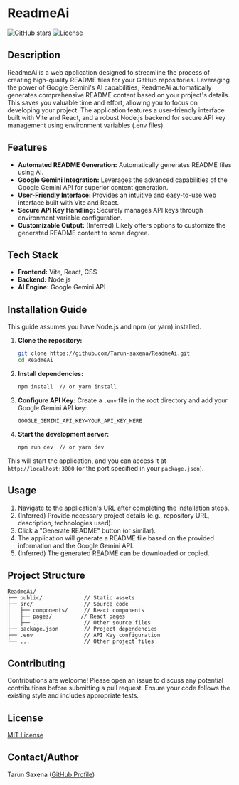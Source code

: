 # ReadmeAi

[![GitHub stars](https://img.shields.io/github/stars/Tarun-saxena/ReadmeAi?style=social)](https://github.com/Tarun-saxena/ReadmeAi)
[![License](https://img.shields.io/badge/License-MIT-blue.svg)](https://opensource.org/licenses/MIT)  <!-- Assuming MIT license; adjust if different -->


## Description

ReadmeAi is a web application designed to streamline the process of creating high-quality README files for your GitHub repositories.  Leveraging the power of Google Gemini's AI capabilities, ReadmeAi automatically generates comprehensive README content based on your project's details. This saves you valuable time and effort, allowing you to focus on developing your project. The application features a user-friendly interface built with Vite and React, and a robust Node.js backend for secure API key management using environment variables (.env files).


## Features

* **Automated README Generation:** Automatically generates README files using AI.
* **Google Gemini Integration:** Leverages the advanced capabilities of the Google Gemini API for superior content generation.
* **User-Friendly Interface:**  Provides an intuitive and easy-to-use web interface built with Vite and React.
* **Secure API Key Handling:**  Securely manages API keys through environment variable configuration.
* **Customizable Output:** (Inferred)  Likely offers options to customize the generated README content to some degree.


## Tech Stack

* **Frontend:** Vite, React, CSS
* **Backend:** Node.js
* **AI Engine:** Google Gemini API


## Installation Guide

This guide assumes you have Node.js and npm (or yarn) installed.

1. **Clone the repository:**
   ```bash
   git clone https://github.com/Tarun-saxena/ReadmeAi.git
   cd ReadmeAi
   ```

2. **Install dependencies:**
   ```bash
   npm install  // or yarn install
   ```

3. **Configure API Key:** Create a `.env` file in the root directory and add your Google Gemini API key:
   ```
   GOOGLE_GEMINI_API_KEY=YOUR_API_KEY_HERE
   ```

4. **Start the development server:**
   ```bash
   npm run dev  // or yarn dev
   ```

This will start the application, and you can access it at `http://localhost:3000` (or the port specified in your `package.json`).


## Usage

1.  Navigate to the application's URL after completing the installation steps.
2.  (Inferred) Provide necessary project details (e.g., repository URL, description, technologies used).
3.  Click a "Generate README" button (or similar).
4.  The application will generate a README file based on the provided information and the Google Gemini API.
5.  (Inferred)  The generated README can be downloaded or copied.


## Project Structure

```
ReadmeAi/
├── public/             // Static assets
├── src/                // Source code
│   ├── components/     // React components
│   ├── pages/         // React pages
│   ├── ...             // Other source files
├── package.json        // Project dependencies
├── .env                // API Key configuration
└── ...                 // Other project files
```


## Contributing

Contributions are welcome!  Please open an issue to discuss any potential contributions before submitting a pull request.  Ensure your code follows the existing style and includes appropriate tests.


## License

[MIT License](https://opensource.org/licenses/MIT) <!-- This is an assumption, please verify the actual license -->


## Contact/Author

Tarun Saxena ([GitHub Profile](https://github.com/Tarun-saxena))
